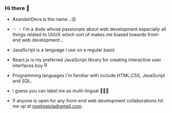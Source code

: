 ### Hi there 👋
- AsandahDevs is the name...😜
- ☞ ☞ I'm a dude whose passionate about web development especially all things related to UI/UX which sort of makes me biased towards front-end web development...
- JavaScript is a language i use on a regular basis
-  React.js is my preferred JavaScript library for creating interactive user interfaces boy <img width="15" alt="React logo" src="https://user-images.githubusercontent.com/89397749/174078402-8b0cc0bf-87e9-485a-a988-c2c97b7450fb.png">

- Programming languages I'm familiar with include HTML,CSS, JavaScript and SQL.
- I guess you can label me as multi-lingual 🤷🏽‍♂️
- If anyone is open for any front-end web development collaborations hit me up at noelmajola@gmail.com.


<!--
**AsandaTheCurious/AsandaTheCurious** is a ✨ _special_ ✨ repository because its `README.md` (this file) appears on your GitHub profile.


